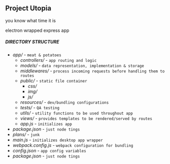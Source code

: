 ## Project Utopia

you know what time it is

electron wrapped express app

##### DIRECTORY STRUCTURE

* _app/_ - `meat & potatoes`
    * _controllers/_ - `app routing and logic`
    * _models/_ - `data representation, implementation & storage`
    * _middlewares/_ - `process incoming requests before handling them to routes`
    * _public/_ - `static file container`
        * _css/_
        * _img/_
        * _js/_
    * _resources/_ - `dev/bundling configurations`
    * _tests/_ - `QA testing`
    * _utils/_ - `utility functions to be used throughout app`
    * _views/_ - `provides templates to be rendered/served by routes`
    * _app.js_ - `initializes app`
* _package.json_ - `just node tings`
* _plans/_ - `junk`
* _main.js_ - `initializes desktop app wrapper`
* _webpack.config.js_ - `webpack configuration for bundling`
* _config.json_ - `app config variables`
* _package.json_ - `just node tings`
